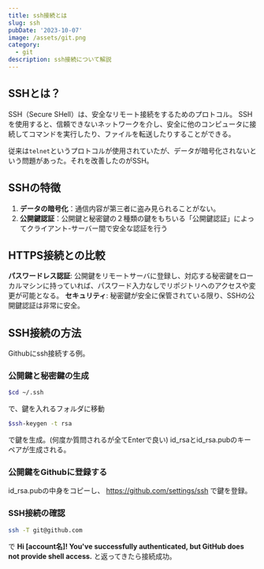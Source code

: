 ```yaml
---
title: ssh接続とは
slug: ssh
pubDate: '2023-10-07'
image: /assets/git.png
category:
  - git
description: ssh接続について解説
---
```


## SSHとは？

SSH（Secure SHell）は、安全なリモート接続をするためのプロトコル。
SSHを使用すると、信頼できないネットワークを介し、安全に他のコンピュータに接続してコマンドを実行したり、ファイルを転送したりすることができる。

従来は`telnet`というプロトコルが使用されていたが、データが暗号化されないという問題があった。それを改善したのがSSH。

## SSHの特徴

1. **データの暗号化**：通信内容が第三者に盗み見られることがない。
2. **公開鍵認証**：公開鍵と秘密鍵の２種類の鍵をもちいる「公開鍵認証」によってクライアント-サーバー間で安全な認証を行う

## HTTPS接続との比較

**パスワードレス認証**: 公開鍵をリモートサーバに登録し、対応する秘密鍵をローカルマシンに持っていれば、パスワード入力なしでリポジトリへのアクセスや変更が可能となる。
**セキュリティ**: 秘密鍵が安全に保管されている限り、SSHの公開鍵認証は非常に安全。

## SSH接続の方法

Githubにssh接続する例。

### 公開鍵と秘密鍵の生成

```bash
$cd ~/.ssh
```
で、鍵を入れるフォルダに移動

```bash
$ssh-keygen -t rsa
```
で鍵を生成。(何度か質問されるが全てEnterで良い)
id_rsaとid_rsa.pubのキーペアが生成される。

### 公開鍵をGithubに登録する
id_rsa.pubの中身をコピーし、
https://github.com/settings/ssh
で鍵を登録。

### SSH接続の確認

```bash
ssh -T git@github.com
```
で
**Hi [account名]! You've successfully authenticated, but GitHub does not provide shell access.**
と返ってきたら接続成功。

